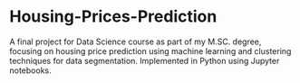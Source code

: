 # Housing-Prices-Prediction
A final project for Data Science course as part of my M.SC. degree, focusing on housing price prediction using machine learning and clustering techniques for data segmentation. Implemented in Python using Jupyter notebooks.
